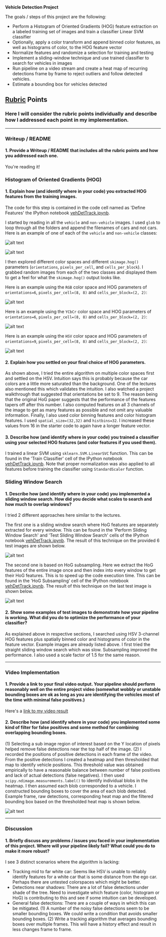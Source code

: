 **Vehicle Detection Project**

The goals / steps of this project are the following:

* Perform a Histogram of Oriented Gradients (HOG) feature extraction on a labeled training set of images and train a classifier Linear SVM classifier
* Optionally, apply a color transform and append binned color features, as well as histograms of color, to the HOG feature vector
* Normalize features and randomize a selection for training and testing
* Implement a sliding-window technique and use trained classifier to search for vehicles in images
* Run pipeline on a video stream and create a heat map of recurring detections frame by frame to reject outliers and follow detected vehicles.
* Estimate a bounding box for vehicles detected

[//]: # (Image References)
[image1]: ./output_images/egcarimage.png
[image2]: ./output_images/egnotcarimage.png
[image3]: ./output_images/rgbFeature.png
[image4]: ./output_images/ycbcrFeature.png
[image5]: ./output_images/hsvFeature.png
[image6]: ./output_images/slidingResult.png
[image7]: ./output_images/hogSubsamplingResult.png
[image8]: ./output_images/hogSubsamplingFiltered.png
[video1]: ./project_video.mp4

## [Rubric](https://review.udacity.com/#!/rubrics/513/view) Points
### Here I will consider the rubric points individually and describe how I addressed each point in my implementation.  

---
### Writeup / README

#### 1. Provide a Writeup / README that includes all the rubric points and how you addressed each one.

You're reading it!

### Histogram of Oriented Gradients (HOG)

#### 1. Explain how (and identify where in your code) you extracted HOG features from the training images.

The code for this step is contained in the code cell named as 'Define Features' the IPython notebook [vehDetTrack.ipynb](https://github.com/sseshadr/CarND-Vehicle-Detection/blob/master/vehDetTrack.ipynb).  

I started by reading in all the `vehicle` and `non-vehicle` images. I used `glob` to loop through all the folders and append the filenames of cars and not cars. Here is an example of one of each of the `vehicle` and `non-vehicle` classes:

![alt text][image1]

![alt text][image2]

I then explored different color spaces and different `skimage.hog()` parameters (`orientations`, `pixels_per_cell`, and `cells_per_block`).  I grabbed random images from each of the two classes and displayed them to get a feel for what the `skimage.hog()` output looks like.

Here is an example using the `RGB` color space and HOG parameters of `orientations=6`, `pixels_per_cell=(8, 8)` and `cells_per_block=(2, 2)`:

![alt text][image3]

Here is an example using the `YCbCr` color space and HOG parameters of `orientations=6`, `pixels_per_cell=(8, 8)` and `cells_per_block=(2, 2)`:

![alt text][image4]

Here is an example using the `HSV` color space and HOG parameters of `orientations=9`, `pixels_per_cell=(8, 8)` and `cells_per_block=(2, 2)`:

![alt text][image5]

#### 2. Explain how you settled on your final choice of HOG parameters.

As shown above, I tried the entire algorithm on multiple color spaces first and settled on the HSV. Intuition says this is probably because the car colors are a little more saturated than the background. One of the lectures also mentioned this which validates the intuition. I also watched a project walkthrough that suggested that orientations be set to 9. The reason being that the original HoG paper suggests that the performance of the features tapers off after this number. I also computed features on all 3 channels of the image to get as many features as possible and not omit any valuable information. Finally, I also used color binning features and color histogram features. I used `spatial_size=(32,32)` and `histbins=32`. I increased these values from 16 in the starter code to again have a longer feature vector.

#### 3. Describe how (and identify where in your code) you trained a classifier using your selected HOG features (and color features if you used them).

I trained a linear SVM using `sklearn.SVM.LinearSVC` function. This can be found in the 'Train Classifier' cell of  the IPython notebook [vehDetTrack.ipynb](https://github.com/sseshadr/CarND-Vehicle-Detection/blob/master/vehDetTrack.ipynb). Note that proper normalization was also applied to all features before training the classifier using `StandardScaler` function.

### Sliding Window Search

#### 1. Describe how (and identify where in your code) you implemented a sliding window search.  How did you decide what scales to search and how much to overlap windows?

I tried 2 different approaches here similar to the lectures. 

The first one is a sliding window search where HoG features are separately extracted for every window. This can be found in the 'Perform Sliding Window Search' and 'Test Sliding Window Search' cells of  the IPython notebook [vehDetTrack.ipynb](https://github.com/sseshadr/CarND-Vehicle-Detection/blob/master/vehDetTrack.ipynb). The result of this technique on the provided 6 test images are shown below.

![alt text][image6]

The second one is based on HoG subsampling. Here we extract the HoG features of the entire image once and then index into every window to get their HoG features. This is to speed up the code execution time.  This can be found in the 'HoG Subsampling' cell of  the IPython notebook [vehDetTrack.ipynb](https://github.com/sseshadr/CarND-Vehicle-Detection/blob/master/vehDetTrack.ipynb). The result of this technique on the last test image is shown below.

![alt text][image7]

#### 2. Show some examples of test images to demonstrate how your pipeline is working.  What did you do to optimize the performance of your classifier?

As explained above in respective sections, I searched using HSV 3-channel HOG features plus spatially binned color and histograms of color in the feature vector.  Example images are already listed above. I first tried the straight sliding window search which was slow. Subsampling improved the performance. I also used a scale factor of 1.5 for the same reason.

---

### Video Implementation

#### 1. Provide a link to your final video output.  Your pipeline should perform reasonably well on the entire project video (somewhat wobbly or unstable bounding boxes are ok as long as you are identifying the vehicles most of the time with minimal false positives.)
Here's a [link to my video result](./test_videos_output/project_output.mp4)


#### 2. Describe how (and identify where in your code) you implemented some kind of filter for false positives and some method for combining overlapping bounding boxes.

(1) Selecting a sub image region of interest based on the Y location of pixels helped remove false detections near the top half of the image.
(2) I recorded the positions of positive detections in each frame of the video. From the positive detections I created a heatmap and then thresholded that map to identify vehicle positions. This threshold value was obtained empirically to have a reasonable balance between number of false positives and lack of actual detections (false negatives). I then used `scipy.ndimage.measurements.label()` to identify individual blobs in the heatmap. I then assumed each blob corresponded to a vehicle. I constructed bounding boxes to cover the area of each blob detected. Example frame, raw detections, corresponding heat map and the filtered bounding box based on the thresholded heat map is shown below.

![alt text][image8]

---

### Discussion

#### 1. Briefly discuss any problems / issues you faced in your implementation of this project.  Where will your pipeline likely fail?  What could you do to make it more robust?

I see 3 distinct scenarios where the algorithm is lacking:

* Tracking mid to far white car: Seems like HSV is unable to reliably identify features for a white car that is some distance from the ego car. Perhaps there are untested colorspaces which might be better.
* Detections near shadows: There are a lot of false detections under shade of the tree. Need to investigate which feature (color, histogram or HoG) is contributing to this and see if some intuition can be developed.
* General false detections: There are a couple of ways in which this can be mitigated. (1) A number of the noisy false detections seem to be smaller bounding boxes. We could write a condition that avoids smaller bounding boxes. (2) Write a tracking algorithm that averages bounding boxes over multiple frames. This will have a history effect and result in less changes frame to frame.

